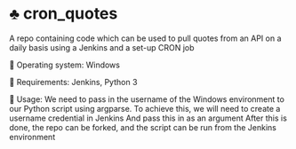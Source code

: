 # :clubs: cron_quotes
A repo containing code which can be used to pull quotes from an API on a daily basis using a Jenkins and a set-up CRON job

:floppy_disk: Operating system: Windows

:hammer:  Requirements: Jenkins, Python 3

:wrench:  Usage: 
We need to pass in the username of the Windows environment to our Python script using argparse.
To achieve this, we will need to create a username credential in Jenkins
And pass this in as an argument
After this is done, the repo can be forked, and the script can be run from the Jenkins environment
